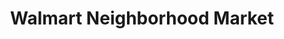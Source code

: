 ---
title: "Walmart Neighborhood Market"
url: /ocean-springs/walmart-neighborhood-market/
shop: Supermarkt
---